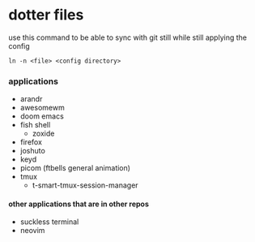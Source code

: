 # dotter files

use this command to be able to sync with git still while still applying the config
``` 
ln -n <file> <config directory>
```

### applications
- arandr
- awesomewm
- doom emacs
- fish shell
    - zoxide
- firefox
- joshuto
- keyd
- picom (ftbells general animation)
- tmux 
    -  t-smart-tmux-session-manager


#### other applications that are in other repos
- suckless terminal
- neovim
